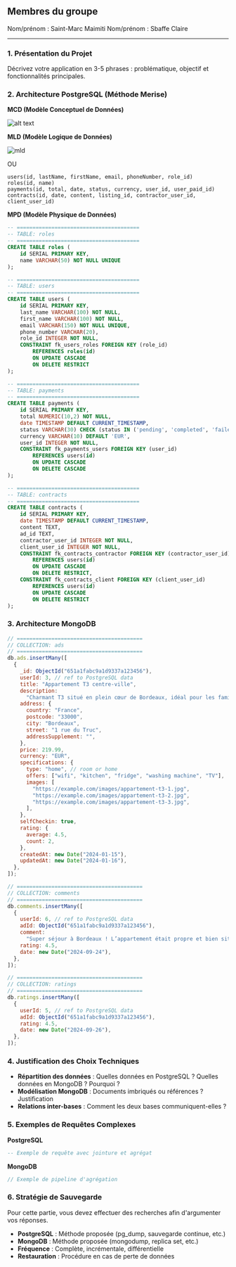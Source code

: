 ## Membres du groupe

Nom/prénom : Saint-Marc Maimiti
Nom/prénom : Sbaffe Claire

---

### 1. Présentation du Projet

Décrivez votre application en 3-5 phrases : problématique, objectif et fonctionnalités principales.

### 2. Architecture PostgreSQL (Méthode Merise)

**MCD (Modèle Conceptuel de Données)**

![alt text](assets/mcd.png)

**MLD (Modèle Logique de Données)**

![mld](assets/mld.png)

OU

```
users(id, lastName, firstName, email, phoneNumber, role_id)
roles(id, name)
payments(id, total, date, status, currency, user_id, user_paid_id)
contracts(id, date, content, listing_id, contractor_user_id, client_user_id)
```

**MPD (Modèle Physique de Données)**

```sql
-- =======================================
-- TABLE: roles
-- =======================================
CREATE TABLE roles (
    id SERIAL PRIMARY KEY,
    name VARCHAR(50) NOT NULL UNIQUE
);

-- =======================================
-- TABLE: users
-- =======================================
CREATE TABLE users (
    id SERIAL PRIMARY KEY,
    last_name VARCHAR(100) NOT NULL,
    first_name VARCHAR(100) NOT NULL,
    email VARCHAR(150) NOT NULL UNIQUE,
    phone_number VARCHAR(20),
    role_id INTEGER NOT NULL,
    CONSTRAINT fk_users_roles FOREIGN KEY (role_id)
        REFERENCES roles(id)
        ON UPDATE CASCADE
        ON DELETE RESTRICT
);

-- =======================================
-- TABLE: payments
-- =======================================
CREATE TABLE payments (
    id SERIAL PRIMARY KEY,
    total NUMERIC(10,2) NOT NULL,
    date TIMESTAMP DEFAULT CURRENT_TIMESTAMP,
    status VARCHAR(30) CHECK (status IN ('pending', 'completed', 'failed')),
    currency VARCHAR(10) DEFAULT 'EUR',
    user_id INTEGER NOT NULL,
    CONSTRAINT fk_payments_users FOREIGN KEY (user_id)
        REFERENCES users(id)
        ON UPDATE CASCADE
        ON DELETE CASCADE
);

-- =======================================
-- TABLE: contracts
-- =======================================
CREATE TABLE contracts (
    id SERIAL PRIMARY KEY,
    date TIMESTAMP DEFAULT CURRENT_TIMESTAMP,
    content TEXT,
    ad_id TEXT,
    contractor_user_id INTEGER NOT NULL,
    client_user_id INTEGER NOT NULL,
    CONSTRAINT fk_contracts_contractor FOREIGN KEY (contractor_user_id)
        REFERENCES users(id)
        ON UPDATE CASCADE
        ON DELETE RESTRICT,
    CONSTRAINT fk_contracts_client FOREIGN KEY (client_user_id)
        REFERENCES users(id)
        ON UPDATE CASCADE
        ON DELETE RESTRICT
);

```

### 3. Architecture MongoDB

```js
// ========================================
// COLLECTION: ads
// ========================================
db.ads.insertMany([
  {
    _id: ObjectId("651a1fabc9a1d9337a123456"),
    userId: 3, // ref to PostgreSQL data
    title: "Appartement T3 centre-ville",
    description:
      "Charmant T3 situé en plein cœur de Bordeaux, idéal pour les familles ou les couples.",
    address: {
      country: "France",
      postcode: "33000",
      city: "Bordeaux",
      street: "1 rue du Truc",
      addressSupplement: "",
    },
    price: 219.99,
    currency: "EUR",
    specifications: {
      type: "home", // room or home
      offers: ["wifi", "kitchen", "fridge", "washing machine", "TV"],
      images: [
        "https://example.com/images/appartement-t3-1.jpg",
        "https://example.com/images/appartement-t3-2.jpg",
        "https://example.com/images/appartement-t3-3.jpg",
      ],
    },
    selfCheckin: true,
    rating: {
      average: 4.5,
      count: 2,
    },
    createdAt: new Date("2024-01-15"),
    updatedAt: new Date("2024-01-16"),
  },
]);

// ========================================
// COLLECTION: comments
// ========================================
db.comments.insertMany([
  {
    userId: 6, // ref to PostgreSQL data
    adId: ObjectId("651a1fabc9a1d9337a123456"),
    comment:
      "Super séjour à Bordeaux ! L’appartement était propre et bien situé, hôte très réactif.",
    rating: 4.5,
    date: new Date("2024-09-24"),
  },
]);

// ========================================
// COLLECTION: ratings
// ========================================
db.ratings.insertMany([
  {
    userId: 5, // ref to PostgreSQL data
    adId: ObjectId("651a1fabc9a1d9337a123456"),
    rating: 4.5,
    date: new Date("2024-09-26"),
  },
]);
```

### 4. Justification des Choix Techniques

- **Répartition des données** : Quelles données en PostgreSQL ? Quelles données en MongoDB ? Pourquoi ?
- **Modélisation MongoDB** : Documents imbriqués ou références ? Justification
- **Relations inter-bases** : Comment les deux bases communiquent-elles ?

### 5. Exemples de Requêtes Complexes

**PostgreSQL**

```sql
-- Exemple de requête avec jointure et agrégat
```

**MongoDB**

```javascript
// Exemple de pipeline d'agrégation
```

### 6. Stratégie de Sauvegarde

Pour cette partie, vous devez effectuer des recherches afin d'argumenter vos réponses.

- **PostgreSQL** : Méthode proposée (pg_dump, sauvegarde continue, etc.)
- **MongoDB** : Méthode proposée (mongodump, replica set, etc.)
- **Fréquence** : Complète, incrémentale, différentielle
- **Restauration** : Procédure en cas de perte de données
